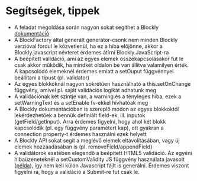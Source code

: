 # Segítségek, tippek

 * A feladat megoldása során nagyon sokat segíthet a Blockly [dokumentáció](https://developers.google.com/blockly/guides/overview)
 * A BlockFactory által generált generátor-csonk nem minden Blockly verzióval fordul le közvetlenül, ha ez a hiba előjönne, akkor a Blockly.javascript névteret érdemes átírni Blockly.JavaScript-ra
 * A beépített validáció, ami az egyes elemek összekapcsolásakor fut le csak akkor működik, ha mindkét oldalon be van állítva valamilyen érték. A kapcsolódó elemeknél érdemes emiatt a setOuput függvénnyel beállítani a típust (pl. validator)
 * Az egyes blokkoknál nagyon sokrétűen használható a this.setOnChange függvény, amivel pl. saját validációs logikát adhatunk meg
 * A validációnak két szintje van, a warning és a tényleges hiba, ezek a setWarningText és a setEnable fv-ekkel hívhatóak meg
 * A Blockly dokumentációban is szereplő módon az egyes blokkoktól lekérdezhetőek a bennük definiált field-ek, ill. inputok (getField/getInput). Arra érdemes figyelni, hogy ahol két blokk kapcsolódik (pl. egy függvény paramétert kap), ott gyakran a connection property-t érdemes használni ezek helyett
 * A Blockly API sokat segít a meglévő elemek eltávolításában, vagy új elemek hozzáadásában is (pl. removeField/appendField)
 * A validátorok esetében elegendő a beépített HTML5 validáció. Az egyéni hibaüzeneteknél a setCustomValidity JS függvény használata javasolt ([példa](https://stackoverflow.com/questions/5272433/how-to-set-custom-validation-messages-for-html-forms)), így nem kell külön Javascript fájlt is generálni. Érdemes viszont figyelni rá, hogy a validáció a Submit-re fut csak le.
